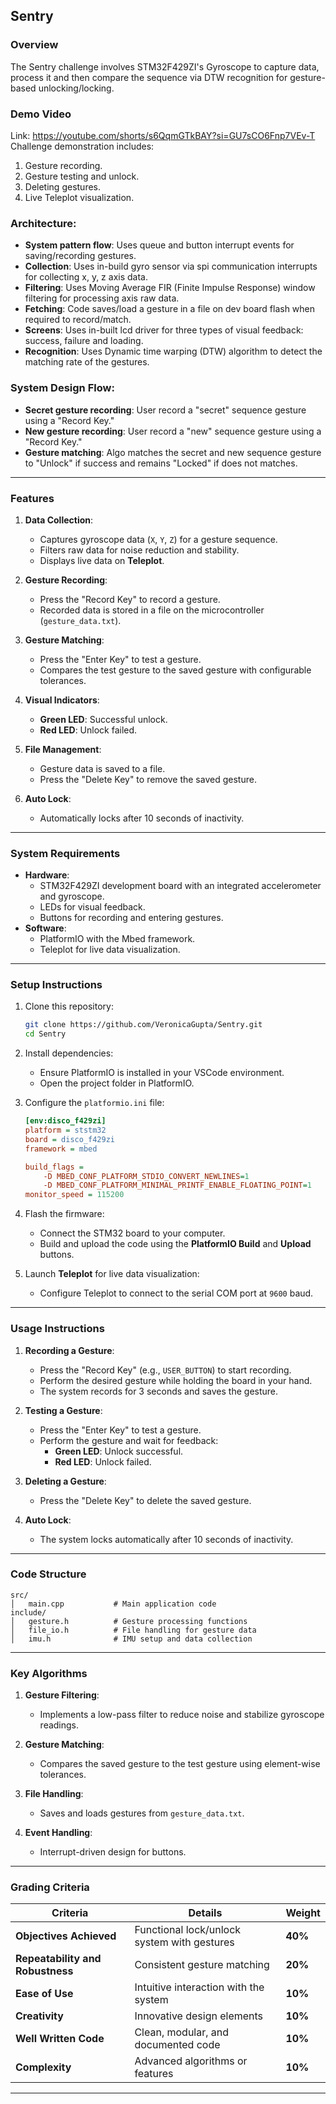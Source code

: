 ## **Sentry**

### **Overview**
The Sentry challenge involves STM32F429ZI's Gyroscope to capture data, process it and then compare the sequence  via DTW recognition for gesture-based unlocking/locking.

### **Demo Video**
Link: https://youtube.com/shorts/s6QqmGTkBAY?si=GU7sCO6Fnp7VEv-T
Challenge demonstration includes:
  1. Gesture recording.
  2. Gesture testing and unlock.
  3. Deleting gestures.
  4. Live Teleplot visualization.

### **Architecture**:
- **System pattern flow**: Uses queue and button interrupt events for saving/recording gestures.
- **Collection**: Uses in-build gyro sensor via spi communication interrupts for collecting x, y, z axis data.
- **Filtering**: Uses Moving Average FIR (Finite Impulse Response) window filtering for processing axis raw data.
- **Fetching**: Code saves/load a gesture in a file on dev board flash when required to record/match.
- **Screens**: Uses in-built lcd driver for three types of visual feedback: success, failure and loading.
- **Recognition**: Uses Dynamic time warping (DTW) algorithm to detect the matching rate of the gestures.

### **System Design Flow**:
- **Secret gesture recording**: User record a "secret" sequence gesture using a "Record Key."
- **New gesture recording**: User record a "new" sequence gesture using a "Record Key."
- **Gesture matching**: Algo matches the secret and new sequence gesture to "Unlock" if success and remains "Locked" if does not matches.

---

### **Features**
1. **Data Collection**:
   - Captures gyroscope data (`X`, `Y`, `Z`) for a gesture sequence.
   - Filters raw data for noise reduction and stability.
   - Displays live data on **Teleplot**.

2. **Gesture Recording**:
   - Press the "Record Key" to record a gesture.
   - Recorded data is stored in a file on the microcontroller (`gesture_data.txt`).

3. **Gesture Matching**:
   - Press the "Enter Key" to test a gesture.
   - Compares the test gesture to the saved gesture with configurable tolerances.

4. **Visual Indicators**:
   - **Green LED**: Successful unlock.
   - **Red LED**: Unlock failed.

5. **File Management**:
   - Gesture data is saved to a file.
   - Press the "Delete Key" to remove the saved gesture.

6. **Auto Lock**:
   - Automatically locks after 10 seconds of inactivity.

---

### **System Requirements**
- **Hardware**:
  - STM32F429ZI development board with an integrated accelerometer and gyroscope.
  - LEDs for visual feedback.
  - Buttons for recording and entering gestures.
- **Software**:
  - PlatformIO with the Mbed framework.
  - Teleplot for live data visualization.

---

### **Setup Instructions**
1. Clone this repository:
   ```bash
   git clone https://github.com/VeronicaGupta/Sentry.git
   cd Sentry
   ```

2. Install dependencies:
   - Ensure PlatformIO is installed in your VSCode environment.
   - Open the project folder in PlatformIO.

3. Configure the `platformio.ini` file:
   ```ini
   [env:disco_f429zi]
   platform = ststm32
   board = disco_f429zi
   framework = mbed

   build_flags = 
       -D MBED_CONF_PLATFORM_STDIO_CONVERT_NEWLINES=1
       -D MBED_CONF_PLATFORM_MINIMAL_PRINTF_ENABLE_FLOATING_POINT=1
   monitor_speed = 115200
   ```

4. Flash the firmware:
   - Connect the STM32 board to your computer.
   - Build and upload the code using the **PlatformIO Build** and **Upload** buttons.

5. Launch **Teleplot** for live data visualization:
   - Configure Teleplot to connect to the serial COM port at `9600` baud.

---

### **Usage Instructions**
1. **Recording a Gesture**:
   - Press the "Record Key" (e.g., `USER_BUTTON`) to start recording.
   - Perform the desired gesture while holding the board in your hand.
   - The system records for 3 seconds and saves the gesture.

2. **Testing a Gesture**:
   - Press the "Enter Key" to test a gesture.
   - Perform the gesture and wait for feedback:
     - **Green LED**: Unlock successful.
     - **Red LED**: Unlock failed.

3. **Deleting a Gesture**:
   - Press the "Delete Key" to delete the saved gesture.

4. **Auto Lock**:
   - The system locks automatically after 10 seconds of inactivity.

---

### **Code Structure**
```plaintext
src/
│   main.cpp           # Main application code
include/
│   gesture.h          # Gesture processing functions
│   file_io.h          # File handling for gesture data
│   imu.h              # IMU setup and data collection
```

---

### **Key Algorithms**
1. **Gesture Filtering**:
   - Implements a low-pass filter to reduce noise and stabilize gyroscope readings.

2. **Gesture Matching**:
   - Compares the saved gesture to the test gesture using element-wise tolerances.

3. **File Handling**:
   - Saves and loads gestures from `gesture_data.txt`.

4. **Event Handling**:
   - Interrupt-driven design for buttons.

---

### **Grading Criteria**
| **Criteria**                      | **Details**                                  | **Weight** |
|------------------------------------|----------------------------------------------|------------|
| **Objectives Achieved**            | Functional lock/unlock system with gestures  | **40%**    |
| **Repeatability and Robustness**   | Consistent gesture matching                  | **20%**    |
| **Ease of Use**                    | Intuitive interaction with the system        | **10%**    |
| **Creativity**                     | Innovative design elements                   | **10%**    |
| **Well Written Code**              | Clean, modular, and documented code          | **10%**    |
| **Complexity**                     | Advanced algorithms or features              | **10%**    |

---

